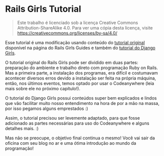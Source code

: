 # Rails Girls Tutorial

> Este trabalho é licenciado sob a licença Creative Commons Attribution-ShareAlike 4.0. Para ver uma cópia desta licença, visite https://creativecommons.org/licenses/by-sa/4.0/

Esse tutorial é uma modificação usando conteúdo do [tutorial original](http://guides.railsgirls.com/guides-ptbr/) disponível na página do Rails Girls Guides e também do [tutorial do Django Girls](https://tutorial.djangogirls.org/pt/).

O tutorial original do Rails Girls pode ser dividido em duas partes: preparação do ambiente e trabalho direto com programação Ruby on Rails. Mas a primeira parte, a instalação dos programas, era difícil e costumavam acontecer diversos erros devido a instalação ser feita na própria máquina, então, nos últimos eventos, temos optado por usar o Codeanywhere (leia mais sobre ele no próximo capítulo!).

O tutorial do Django Girls possui conteúdos super bem explicados e lindos que vão facilitar muito nosso entendimento na hora de por a mão na massa, por isso pegamos alguns emprestados :)

Assim, o tutorial precisou ser levemente adaptado, para que fosse adicionado as partes necessárias para uso do Codeanywhere e alguns detalhes mais. :)

Mas não se preocupe, o objetivo final continua o mesmo! Você vai sair da oficina com seu blog no ar e uma ótima introdução ao mundo da programação!


